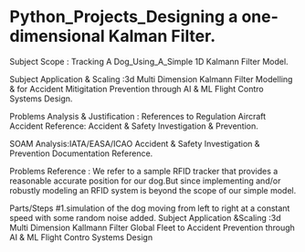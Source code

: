 # Python_Projects_Designing a one-dimensional Kalman Filter.

Subject Scope :
Tracking A Dog_Using_A_Simple 1D Kalmann Filter Model.

Subject Application & Scaling :3d Multi Dimension Kalmann Filter Modelling  & for Accident Mitigitation Prevention through AI & ML Flight Contro Systems Design.

Problems Analysis & Justification : References to Regulation Aircraft Accident Reference: Accident & Safety Investigation & Prevention.

SOAM Analysis:IATA/EASA/ICAO Accident & Safety Investigation & Prevention Documentation Reference.

Problems  Reference : We refer to a sample RFID tracker that provides a reasonable accurate position for our dog.But since implementing and/or robustly modeling an RFID system is beyond the scope of our simple model.

Parts/Steps
#1.simulation of the dog
moving from left to right at a constant speed with some random noise added.
Subject Application  &Scaling :3d Multi Dimension Kallmann Filter Global Fleet to Accident Prevention through AI & ML Flight Contro Systems Design
